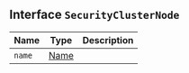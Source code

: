 ## Interface `SecurityClusterNode`

| Name | Type | Description |
| - | - | - |
| `name` | [Name](./Name.md) | &nbsp; |
